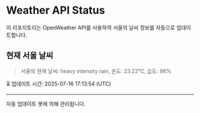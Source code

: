 
# Weather API Status

이 리포지토리는 OpenWeather API를 사용하여 서울의 날씨 정보를 자동으로 업데이트합니다.

## 현재 서울 날씨
> 서울의 현재 날씨: heavy intensity rain, 온도: 23.22°C, 습도: 98%

⏳ 업데이트 시간: 2025-07-16 17:13:54 (UTC)

---
자동 업데이트 봇에 의해 관리됩니다.
